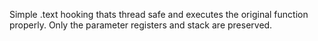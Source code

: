 Simple .text hooking thats thread safe and executes the original function properly. Only the parameter registers and stack are preserved.
